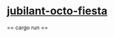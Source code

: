 # [jubilant-octo-fiesta](https://c.tenor.com/s4zwGBwaNC0AAAAd/johnny-trolling.gif)

== cargo run ==
